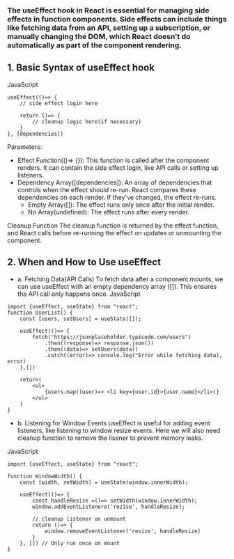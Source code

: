 ### The useEffect hook in React is essential for managing side effects in function components. Side effects can include things like fetching data from an API, setting up a subscription, or manually changing the DOM, which React doesn't do automatically as part of the component rendering.

## 1. Basic Syntax of useEffect hook

JavaScript

```
useEffect(()=> {
    // side effect login here

    return ()=> {
        // cleanup logic here(if necessary)
    }
}, [dependencies])
```

Parameters:

- Effect Function(()=> {}): This function is called after the component renders. It can contain the side effect login, like API calls or setting up listeners.
- Dependency Array([dependencies]): An array of dependencies that controls when the effect should re-run. React compares these dependencies on each render. If they've changed, the effect re-runs.
  - Empty Array([]): The effect runs only once after the initial render.
  - No Array(undefined): The effect runs after every render.

Cleanup Function
The cleanup function is returned by the effect function, and React calls before re-running the effect on updates or unmounting the component.

## 2. When and How to Use useEffect

- a. Fetching Data(API Calls)
  To fetch data after a component mounts, we can use useEffect with an empty dependency array ([]). This ensures tha API call only happens once.
  JavaScript

```
import {useEffect, useState} from "react";
function UserList() {
    const [users, setUsers] = useState([]);

    useEffect(()=> {
        fetch("https://jsonplaceholder.typicode.com/users")
            .then((response)=> response.json())
            .then((data)=> setUsers(data))
            .catch((error)=> console.log("Error while fetching data), error)
    },[])

    return(
        <ul>
            {users.map((user)=> <li key={user.id}>{user.name}</li>)}
        </ul>
    )
}
```

- b. Listening for Window Events
  useEffect is useful for adding event listeners, like listening to window resize events. Here we will also need cleanup function to remove the lisener to prevent memory leaks.

JavaScript

```
import {useEffect, useState} from "react";

function WindowWidth() {
    const [width, setWidth] = useState(window.innerWidth);

    useEffect(()=> {
        const handleResize =()=> setWidth(window.innerWidth);
        window.addEventListenere('rezise', handleResize);

        // cleanup listener on unmount
        return ()=> {
            window.removeEventListener('resize', handleResize)
        }
    }, []) // Only run once on mount
}
```
